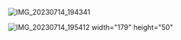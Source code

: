 ![IMG_20230714_194341](https://github.com/ANILKISAN/file/assets/134995687/c3fb8b7f-ebc9-405d-b005-1434ccfa56c7)


![IMG_20230714_195412](https://github.com/ANILKISAN/file/assets/134995687/d241acb4-5950-4d77-9508-8810ea036d24)
width="179" height="50"
